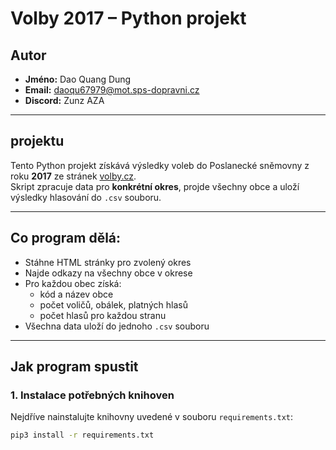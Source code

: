 # Volby 2017 – Python projekt

## Autor
- **Jméno:** Dao Quang Dung  
- **Email:** daoqu67979@mot.sps-dopravni.cz  
- **Discord:** Zunz AZA

---

## projektu

Tento Python projekt získává výsledky voleb do Poslanecké sněmovny z roku **2017** ze stránek [volby.cz](https://volby.cz/pls/ps2017nss/ps3?xjazyk=CZ).  
Skript zpracuje data pro **konkrétní okres**, projde všechny obce a uloží výsledky hlasování do `.csv` souboru.

---

## Co program dělá:

- Stáhne HTML stránky pro zvolený okres
- Najde odkazy na všechny obce v okrese
- Pro každou obec získá:
  - kód a název obce
  - počet voličů, obálek, platných hlasů
  - počet hlasů pro každou stranu
- Všechna data uloží do jednoho `.csv` souboru

---

## Jak program spustit

### 1. Instalace potřebných knihoven

Nejdříve nainstalujte knihovny uvedené v souboru `requirements.txt`:
```bash
pip3 install -r requirements.txt
